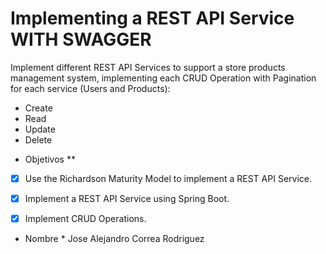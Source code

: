 # Implementing a REST API Service WITH SWAGGER

Implement different REST API Services to support a store products management system, implementing each CRUD Operation with Pagination for each service (Users and Products):

- Create
- Read
- Update
- Delete


* Objetivos **

- [x]  Use the Richardson Maturity Model to implement a REST API Service.
- [x]  Implement a REST API Service using Spring Boot.
- [x]  Implement CRUD Operations.


* Nombre *
Jose Alejandro Correa Rodriguez